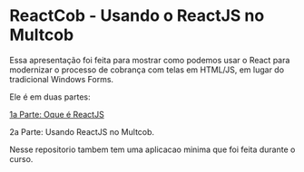 # ReactCob - Usando o ReactJS no Multcob

Essa apresentação foi feita para mostrar como podemos usar o React para modernizar o processo de cobrança com telas em HTML/JS, em lugar do tradicional Windows Forms.

Ele é em duas partes:

[1a Parte: Oque é ReactJS](https://s3.amazonaws.com/gbencke.zanc/2021.09.24.ApresentacaoReactCob.mp4 "1a Parte: Oque é ReactJS")

2a Parte: Usando ReactJS no Multcob.

Nesse repositorio tambem tem uma aplicacao minima que foi feita durante o curso.